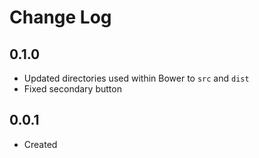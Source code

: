 # Change Log

## 0.1.0

 * Updated directories used within Bower to `src` and `dist`
 * Fixed secondary button

## 0.0.1

  * Created